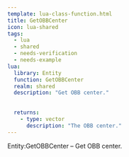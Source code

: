 ```yaml
---
template: lua-class-function.html
title: GetOBBCenter
icon: lua-shared
tags:
  - lua
  - shared
  - needs-verification
  - needs-example
lua:
  library: Entity
  function: GetOBBCenter
  realm: shared
  description: "Get OBB center."
  
  
  returns:
    - type: vector
      description: "The OBB center."
---
```


<div class="lua__search__keywords">
Entity:GetOBBCenter &#x2013; Get OBB center.
</div>
